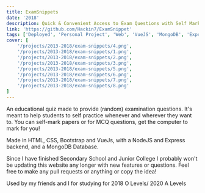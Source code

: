 ```yaml
---
title: ExamSnippets
date: '2018'
description: Quick & Convenient Access to Exam Questions with Self Marking, Tracking, Progress Storage & Other Features
link: 'https://github.com/Hackin7/ExamSnippet'
tags: ['Deployed', 'Personal Project', 'Web', 'VueJS', 'MongoDB', 'Express']
cover: [
    '/projects/2013-2018/exam-snippets/4.png',
    '/projects/2013-2018/exam-snippets/1.png',
    '/projects/2013-2018/exam-snippets/2.png',
    '/projects/2013-2018/exam-snippets/3.png',
    '/projects/2013-2018/exam-snippets/5.png',
    '/projects/2013-2018/exam-snippets/6.png',
    '/projects/2013-2018/exam-snippets/7.png',
    '/projects/2013-2018/exam-snippets/8.png'
]
---
```


An educational quiz made to provide (random) examination questions.
It's meant to help students to self practice whenever and wherever they want to.
You can self-mark papers or for MCQ questions, get the computer to mark for you!

Made in HTML, CSS, Bootstrap and VueJs, with a NodeJS and Express backend, and a MongoDB Database.

Since I have finished Secondary School and Junior College I probably won't be updating this website any longer with new features or questions. Feel free to make any pull requests or anything or copy the idea!

Used by my friends and I for studying for 2018 O Levels/ 2020 A Levels

